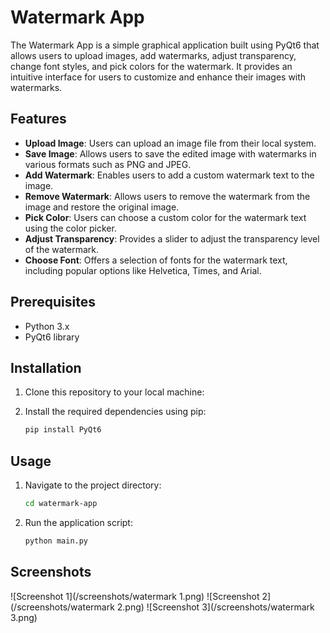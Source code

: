 # Watermark App

The Watermark App is a simple graphical application built using PyQt6 that allows users to upload images, add
watermarks, adjust transparency, change font styles, and pick colors for the watermark. It provides an intuitive
interface for users to customize and enhance their images with watermarks.

## Features

- **Upload Image**: Users can upload an image file from their local system.
- **Save Image**: Allows users to save the edited image with watermarks in various formats such as PNG and JPEG.
- **Add Watermark**: Enables users to add a custom watermark text to the image.
- **Remove Watermark**: Allows users to remove the watermark from the image and restore the original image.
- **Pick Color**: Users can choose a custom color for the watermark text using the color picker.
- **Adjust Transparency**: Provides a slider to adjust the transparency level of the watermark.
- **Choose Font**: Offers a selection of fonts for the watermark text, including popular options like Helvetica, Times,
  and Arial.

## Prerequisites

- Python 3.x
- PyQt6 library

## Installation

1. Clone this repository to your local machine:

2. Install the required dependencies using pip:
    ```bash
   pip install PyQt6
   ```

## Usage

1. Navigate to the project directory:
    ```bash
   cd watermark-app
   ```
2. Run the application script:
    ```bash
   python main.py
   ```

## Screenshots

![Screenshot 1](/screenshots/watermark 1.png)
![Screenshot 2](/screenshots/watermark 2.png)
![Screenshot 3](/screenshots/watermark 3.png)